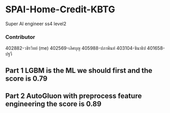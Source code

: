 # SPAI-Home-Credit-KBTG
Super AI engineer ss4 level2

### Contributor

402882-วชิรวิทย์ (me)
402569-เลิศบุญ
405988-ปภาพินท์
403104-ชินาธิป
401658-ปฐวี

## Part 1 LGBM is the ML we should first and the score is 0.79

## Part 2 AutoGluon with preprocess feature engineering the score is 0.89
